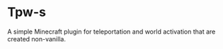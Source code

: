 # Tpw-s
A simple Minecraft plugin for teleportation and world activation that are created non-vanilla.
